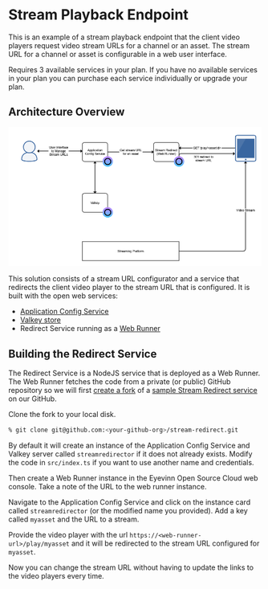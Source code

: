 # Stream Playback Endpoint

This is an example of a stream playback endpoint that the client video players request video stream URLs for a channel or an asset. The stream URL for a channel or asset is configurable in a web user interface.

Requires 3 available services in your plan. If you have no available services in your plan you can purchase each service individually or upgrade your plan.

## Architecture Overview

![Architecture](architecture.png)

This solution consists of a stream URL configurator and a service that redirects the client video player to the stream URL that is configured. It is built with the open web services:

 - [Application Config Service](https://app.osaas.io/dashboard/service/eyevinn-app-config-svc)
 - [Valkey store](https://app.osaas.io/dashboard/service/valkey-io-valkey)
 - Redirect Service running as a [Web Runner](https://app.osaas.io/dashboard/service/eyevinn-web-runner)

## Building the Redirect Service

The Redirect Service is a NodeJS service that is deployed as a Web Runner. The Web Runner
fetches the code from a private (or public) GitHub repository so we will first [create a fork](https://docs.github.com/en/pull-requests/collaborating-with-pull-requests/working-with-forks/fork-a-repo) of a [sample Stream Redirect service](https://github.com/EyevinnOSC/stream-redirect) on our GitHub.

Clone the fork to your local disk.

```bash
% git clone git@github.com:<your-github-org>/stream-redirect.git
```

By default it will create an instance of the Application Config Service and Valkey server called `streamredirector` if it does not already exists. Modify the code in `src/index.ts` if you want to use another name and credentials.

Then create a Web Runner instance in the Eyevinn Open Source Cloud web console. Take a note of the URL to the web runner instance.

Navigate to the Application Config Service and click on the instance card called `streamredirector` (or the modified name you provided). Add a key called `myasset` and the URL to a stream.

Provide the video player with the url `https://<web-runner-url>/play/myasset` and it will be redirected to the stream URL configured for `myasset`.

Now you can change the stream URL without having to update the links to the video players every time.